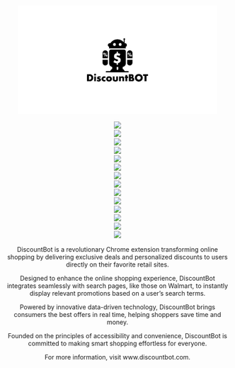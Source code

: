 <div align="center">
  <img src="./_assets/imgs/jpgs/cover.jpg" alt="DiscountBot v.1.0.1" width="450"/>   
  
  ![](https://img.shields.io/github/v/release/username/DiscountBot)  
  ![](https://img.shields.io/github/workflow/status/username/DiscountBot/Build)  
  ![](https://img.shields.io/github/license/username/DiscountBot)  
  ![](https://img.shields.io/github/last-commit/username/DiscountBot)  
  ![](https://img.shields.io/codecov/c/github/username/DiscountBot)  
  ![](https://img.shields.io/codeclimate/maintainability/username/DiscountBot)  
  ![](https://snyk.io/test/github/username/DiscountBot/badge.svg)  
  ![](https://img.shields.io/badge/chrome-compatible-green)  
  ![](https://img.shields.io/badge/manifest--version-3-blue)  
  ![](https://img.shields.io/github/stars/username/DiscountBot?style=social)  
  ![](https://img.shields.io/github/forks/username/DiscountBot?style=social)  
  ![](https://img.shields.io/github/contributors/username/DiscountBot)  
  ![](https://img.shields.io/github/issues/username/DiscountBot)  
  ![](https://img.shields.io/github/sponsors/username)  

  <p>DiscountBot is a revolutionary Chrome extension transforming online shopping by delivering exclusive deals and personalized discounts to users directly on their favorite retail sites.</p>
  <p>Designed to enhance the online shopping experience, DiscountBot integrates seamlessly with search pages, like those on Walmart, to instantly display relevant promotions based on a user’s search terms.</p>
  <p>Powered by innovative data-driven technology, DiscountBot brings consumers the best offers in real time, helping shoppers save time and money.</p> 
  <p>Founded on the principles of accessibility and convenience, DiscountBot is committed to making smart shopping effortless for everyone.</p> 
  <p>For more information, visit www.discountbot.com.</p> 

</div>